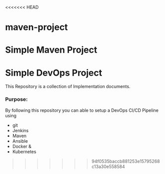 <<<<<<< HEAD
# maven-project

Simple Maven Project
=======
# Simple DevOps Project

This Repository is a collection of Implementation documents. 

### Purpose:
By following this repository you can able to setup a DevOps CI/CD Pipeline using
- git
- Jenkins
- Maven
- Ansible
- Docker &
- Kubernetes

>>>>>>> 94f0535baccb881253e15795268c13a30e558584

